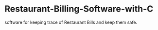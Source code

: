 # Restaurant-Billing-Software-with-C
software for keeping trace of Restaurant Bills and keep them safe.
